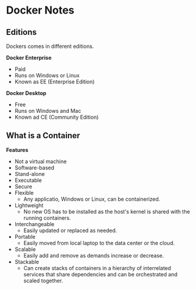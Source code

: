 # Docker Notes


## Editions

Dockers comes in different editions.

**Docker Enterprise**

- Paid
- Runs on Windows or Linux
- Known as EE (Enterprise Edition)

**Docker Desktop**

- Free
- Runs on Windows and Mac
- Known ad CE (Community Edition)


## What is a Container

**Features**

- Not a virtual machine
- Software-based
- Stand-alone
- Executable
- Secure
- Flexible
	+ Any applicatio, Windows or Linux, can be containerized.
- Lightweight
	+ No new OS has to be installed as the host's kernel is shared with the running containers.
- Interchangeable
	+ Easily updated or replaced as needed.
- Portable
	+ Easily moved from local laptop to the data center or the cloud.
- Scalable
	+ Easily add and remove as demands increase or decrease.
- Stackable
	+ Can create stacks of containers in a hierarchy of interrelated services that share dependencies and can be orchestrated and scaled together.

